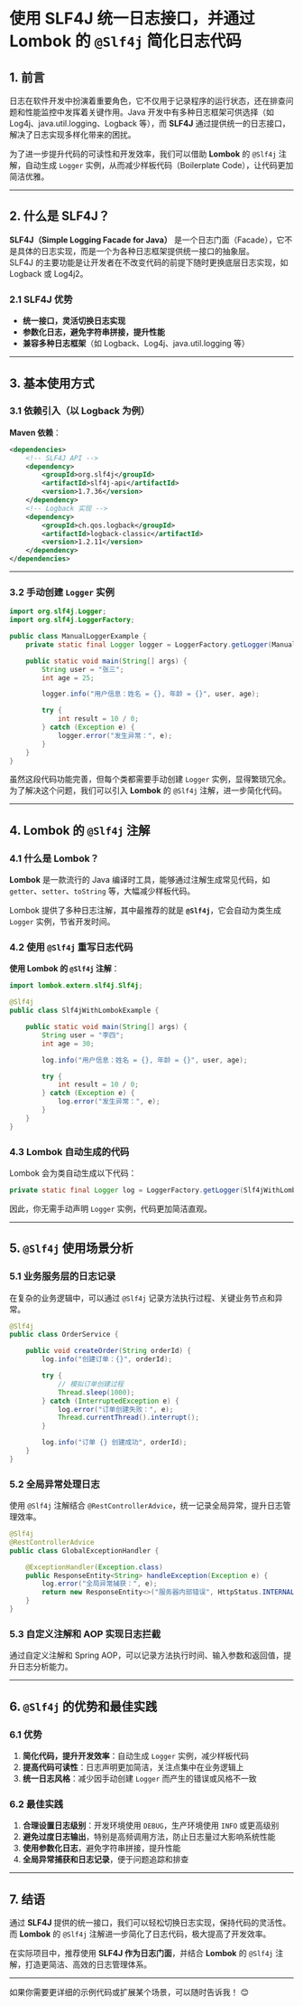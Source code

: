 # 使用 SLF4J 统一日志接口，并通过 Lombok 的 `@Slf4j` 简化日志代码

## 1. 前言

日志在软件开发中扮演着重要角色，它不仅用于记录程序的运行状态，还在排查问题和性能监控中发挥着关键作用。Java 开发中有多种日志框架可供选择（如 Log4j、java.util.logging、Logback 等），而 **SLF4J** 通过提供统一的日志接口，解决了日志实现多样化带来的困扰。

为了进一步提升代码的可读性和开发效率，我们可以借助 **Lombok** 的 `@Slf4j` 注解，自动生成 `Logger` 实例，从而减少样板代码（Boilerplate Code），让代码更加简洁优雅。

---

## 2. 什么是 SLF4J？

**SLF4J（Simple Logging Facade for Java）** 是一个日志门面（Facade），它不是具体的日志实现，而是一个为各种日志框架提供统一接口的抽象层。  
SLF4J 的主要功能是让开发者在不改变代码的前提下随时更换底层日志实现，如 Logback 或 Log4j2。

### 2.1 SLF4J 优势

- **统一接口，灵活切换日志实现**
- **参数化日志，避免字符串拼接，提升性能**
- **兼容多种日志框架**（如 Logback、Log4j、java.util.logging 等）

---

## 3. 基本使用方式

### 3.1 依赖引入（以 Logback 为例）

**Maven 依赖**：

```xml
<dependencies>
    <!-- SLF4J API -->
    <dependency>
        <groupId>org.slf4j</groupId>
        <artifactId>slf4j-api</artifactId>
        <version>1.7.36</version>
    </dependency>
    <!-- Logback 实现 -->
    <dependency>
        <groupId>ch.qos.logback</groupId>
        <artifactId>logback-classic</artifactId>
        <version>1.2.11</version>
    </dependency>
</dependencies>
```

---

### 3.2 手动创建 `Logger` 实例

```java
import org.slf4j.Logger;
import org.slf4j.LoggerFactory;

public class ManualLoggerExample {
    private static final Logger logger = LoggerFactory.getLogger(ManualLoggerExample.class);

    public static void main(String[] args) {
        String user = "张三";
        int age = 25;

        logger.info("用户信息：姓名 = {}, 年龄 = {}", user, age);

        try {
            int result = 10 / 0;
        } catch (Exception e) {
            logger.error("发生异常：", e);
        }
    }
}
```

虽然这段代码功能完善，但每个类都需要手动创建 `Logger` 实例，显得繁琐冗余。为了解决这个问题，我们可以引入 **Lombok** 的 `@Slf4j` 注解，进一步简化代码。

---

## 4. Lombok 的 `@Slf4j` 注解

### 4.1 什么是 Lombok？

**Lombok** 是一款流行的 Java 编译时工具，能够通过注解生成常见代码，如 `getter`、`setter`、`toString` 等，大幅减少样板代码。

Lombok 提供了多种日志注解，其中最推荐的就是 **`@Slf4j`**，它会自动为类生成 `Logger` 实例，节省开发时间。

### 4.2 使用 `@Slf4j` 重写日志代码

**使用 Lombok 的 `@Slf4j` 注解**：

```java
import lombok.extern.slf4j.Slf4j;

@Slf4j
public class Slf4jWithLombokExample {

    public static void main(String[] args) {
        String user = "李四";
        int age = 30;

        log.info("用户信息：姓名 = {}, 年龄 = {}", user, age);

        try {
            int result = 10 / 0;
        } catch (Exception e) {
            log.error("发生异常：", e);
        }
    }
}
```

### 4.3 Lombok 自动生成的代码

Lombok 会为类自动生成以下代码：

```java
private static final Logger log = LoggerFactory.getLogger(Slf4jWithLombokExample.class);
```

因此，你无需手动声明 `Logger` 实例，代码更加简洁直观。

---

## 5. `@Slf4j` 使用场景分析

### 5.1 业务服务层的日志记录

在复杂的业务逻辑中，可以通过 `@Slf4j` 记录方法执行过程、关键业务节点和异常。

```java
@Slf4j
public class OrderService {

    public void createOrder(String orderId) {
        log.info("创建订单：{}", orderId);

        try {
            // 模拟订单创建过程
            Thread.sleep(1000);
        } catch (InterruptedException e) {
            log.error("订单创建失败：", e);
            Thread.currentThread().interrupt();
        }

        log.info("订单 {} 创建成功", orderId);
    }
}
```

### 5.2 全局异常处理日志

使用 `@Slf4j` 注解结合 `@RestControllerAdvice`，统一记录全局异常，提升日志管理效率。

```java
@Slf4j
@RestControllerAdvice
public class GlobalExceptionHandler {

    @ExceptionHandler(Exception.class)
    public ResponseEntity<String> handleException(Exception e) {
        log.error("全局异常捕获：", e);
        return new ResponseEntity<>("服务器内部错误", HttpStatus.INTERNAL_SERVER_ERROR);
    }
}
```

### 5.3 自定义注解和 AOP 实现日志拦截

通过自定义注解和 Spring AOP，可以记录方法执行时间、输入参数和返回值，提升日志分析能力。

---

## 6. `@Slf4j` 的优势和最佳实践

### 6.1 优势

1. **简化代码，提升开发效率**：自动生成 `Logger` 实例，减少样板代码
2. **提高代码可读性**：日志声明更加简洁，关注点集中在业务逻辑上
3. **统一日志风格**：减少因手动创建 `Logger` 而产生的错误或风格不一致

### 6.2 最佳实践

1. **合理设置日志级别**：开发环境使用 `DEBUG`，生产环境使用 `INFO` 或更高级别
2. **避免过度日志输出**，特别是高频调用方法，防止日志量过大影响系统性能
3. **使用参数化日志**，避免字符串拼接，提升性能
4. **全局异常捕获和日志记录**，便于问题追踪和排查

---

## 7. 结语

通过 **SLF4J** 提供的统一接口，我们可以轻松切换日志实现，保持代码的灵活性。而 **Lombok** 的 `@Slf4j` 注解进一步简化了日志代码，极大提高了开发效率。

在实际项目中，推荐使用 **SLF4J 作为日志门面**，并结合 **Lombok** 的 `@Slf4j` 注解，打造更简洁、高效的日志管理体系。

---

如果你需要更详细的示例代码或扩展某个场景，可以随时告诉我！ 😊
